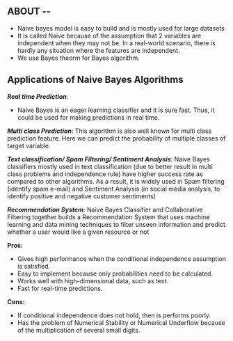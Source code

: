 ## ABOUT --

- Naive bayes model is easy to build and is mostly used for large datasets
- It is called Naive because of the assumption that 2 variables are independent when they may not be. In a real-world scenario, there is hardly any situation where the features are independent.
- We use Bayes theorm for Bayes algorithm.

## Applications of Naive Bayes Algorithms

**_Real time Prediction_**:

- Naive Bayes is an eager learning classifier and it is sure fast. Thus, it could be used for making predictions in real time.

**_Multi class Prediction_**: This algorithm is also well known for multi class prediction feature. Here we can predict the probability of multiple classes of target variable.

**_Text classification/ Spam Filtering/ Sentiment Analysis_**: Naive Bayes classifiers mostly used in text classification (due to better result in multi class problems and independence rule) have higher success rate as compared to other algorithms. As a result, it is widely used in Spam filtering (identify spam e-mail) and Sentiment Analysis (in social media analysis, to identify positive and negative customer sentiments)

**_Recommendation System_**: Naive Bayes Classifier and Collaborative Filtering together builds a Recommendation System that uses machine learning and data mining techniques to filter unseen information and predict whether a user would like a given resource or not

**Pros:**

- Gives high performance when the conditional independence assumption is satisfied.
- Easy to implement because only probabilities need to be calculated.
- Works well with high-dimensional data, such as text.
- Fast for real-time predictions.

**Cons:**

- If conditional independence does not hold, then is performs poorly.
- Has the problem of Numerical Stability or Numerical Underflow because of the multiplication of several small digits.
